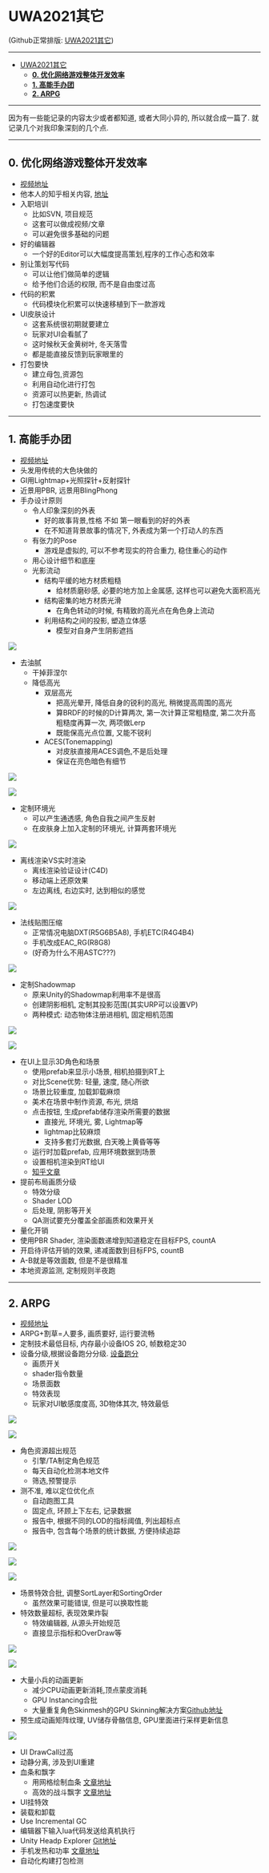 UWA2021其它
=================

(Github正常排版: [UWA2021其它]())

------------------------

- [UWA2021其它](#uwa2021其它)
	- [**0. 优化网络游戏整体开发效率**](#0-优化网络游戏整体开发效率)
	- [**1. 高能手办团**](#1-高能手办团)
	- [**2. ARPG**](#2-arpg)

------------------------

因为有一些能记录的内容太少或者都知道, 或者大同小异的, 所以就合成一篇了. 就记录几个对我印象深刻的几个点.

------------------------

## **0. 优化网络游戏整体开发效率**
  + [视频地址](https://edu.uwa4d.com/course-intro/1/312)
  + 他本人的知乎相关内容, [地址](https://zhuanlan.zhihu.com/p/336925151)
  + 入职培训
    + 比如SVN, 项目规范
    + 这套可以做成视频/文章
    + 可以避免很多基础的问题
  + 好的编辑器
    + 一个好的Editor可以大幅度提高策划,程序的工作心态和效率
  + 别让策划写代码
    + 可以让他们做简单的逻辑
    + 给予他们合适的权限, 而不是自由度过高
  + 代码的积累
    + 代码模块化积累可以快速移植到下一款游戏
  + UI皮肤设计
    + 这套系统很初期就要建立
    + 玩家对UI会看腻了
    + 这时候秋天金黄树叶, 冬天落雪
    + 都是能直接反馈到玩家眼里的
  + 打包要快
    + 建立母包,资源包
    + 利用自动化进行打包
    + 资源可以热更新, 热调试
    + 打包速度要快

------------------------

## **1. 高能手办团**
  + [视频地址](https://edu.uwa4d.com/course-intro/1/304)
  + 头发用传统的大色块做的
  + GI用Lightmap+光照探针+反射探针
  + 近景用PBR, 远景用BlingPhong
  + 手办设计原则
    + 令人印象深刻的外表
      + 好的故事背景,性格 不如 第一眼看到的好的外表
      + 在不知道背景故事的情况下, 外表成为第一个打动人的东西
    + 有张力的Pose
      + 游戏是虚拟的, 可以不参考现实的符合重力, 稳住重心的动作
    + 用心设计细节和底座
    + 光影流动
      + 结构平缓的地方材质粗糙
        + 给材质磨砂感, 必要的地方加上金属感, 这样也可以避免大面积高光
      + 结构密集的地方材质光滑
        + 在角色转动的时候, 有精致的高光点在角色身上流动
      + 利用结构之间的投影, 塑造立体感
        + 模型对自身产生阴影遮挡

![](Images/UWA2021Other_00.jpg)

  + 去油腻
    + 干掉菲涅尔
    + 降低高光
      + 双层高光
        + 把高光晕开, 降低自身的锐利的高光, 稍微提高周围的高光
        + 算BRDF的时候的D计算两次, 第一次计算正常粗糙度, 第二次升高粗糙度再算一次, 两项做Lerp
        + 既能保高光点位置, 又能不锐利
      + ACES(Tonemapping)
        + 对皮肤直接用ACES调色,不是后处理
        + 保证在亮色暗色有细节

![](Images/UWA2021Other_01.jpg)

![](Images/UWA2021Other_02.jpg)

  + 定制环境光
    + 可以产生通透感, 角色自我之间产生反射
    + 在皮肤身上加入定制的环境光, 计算两套环境光

![](Images/UWA2021Other_03.jpg)

  + 离线渲染VS实时渲染
    + 离线渲染验证设计(C4D)
    + 移动端上还原效果
    + 左边离线, 右边实时, 达到相似的感觉

![](Images/UWA2021Other_04.jpg)

  + 法线贴图压缩
    + 正常情况电脑DXT(R5G6B5A8), 手机ETC(R4G4B4)
    + 手机改成EAC_RG(R8G8)
    + (好奇为什么不用ASTC???)

![](Images/UWA2021Other_05.jpg)

  + 定制Shadowmap
    + 原来Unity的Shadowmap利用率不是很高
    + 创建阴影相机, 定制其投影范围(其实URP可以设置VP)
    + 两种模式: 动态物体注册进相机, 固定相机范围

![](Images/UWA2021Other_06.jpg)

![](Images/UWA2021Other_07.jpg)

  + 在UI上显示3D角色和场景
    + 使用prefab来显示小场景, 相机拍摄到RT上
    + 对比Scene优势: 轻量, 速度, 随心所欲
    + 场景比较重度, 加载卸载麻烦
    + 美术在场景中制作资源, 布光, 烘焙
    + 点击按钮, 生成prefab储存渲染所需要的数据
      + 直接光, 环境光, 雾, Lightmap等
      + lightmap比较麻烦
      + 支持多套灯光数据, 白天晚上黄昏等等
    + 运行时加载prefab, 应用环境数据到场景
    + 设置相机渲染到RT给UI
    + [知乎文章](https://zhuanlan.zhihu.com/p/71626465)
  + 提前布局画质分级
    + 特效分级
    + Shader LOD
    + 后处理, 阴影等开关
    + QA测试要充分覆盖全部画质和效果开关
  + 量化开销
   + 使用PBR Shader, 渲染面数递增到知道稳定在目标FPS, countA
   + 开启待评估开销的效果, 递减面数到目标FPS, countB
   + A-B就是等效面数, 但是不是很精准
  + 本地资源监测, 定制规则半夜跑

------------------------

## **2. ARPG**
  + [视频地址](https://edu.uwa4d.com/course-intro/1/310)
  + ARPG+割草=人要多, 画质要好, 运行要流畅
  + 定制技术最低目标, 内存最小设备IOS 2G, 帧数稳定30
  + 设备分级,根据设备跑分分级. [设备跑分](https://www.techcenturion.com/mobile-gpu-rankings)
    + 画质开关
    + shader指令数量
    + 场景面数
    + 特效表现
    + 玩家对UI敏感度度高, 3D物体其次, 特效最低

![](Images/UWA2021Other_08.jpg)

![](Images/UWA2021Other_09.jpg)

  + 角色资源超出规范
    + 引擎/TA制定角色规范
    + 每天自动化检测本地文件
    + 筛选,预警提示
  + 测不准, 难以定位优化点
    + 自动跑图工具
    + 固定点, 环顾上下左右, 记录数据
    + 报告中, 根据不同的LOD的指标阈值, 列出超标点
    + 报告中, 包含每个场景的统计数据, 方便持续追踪

![](Images/UWA2021Other_10.jpg)

![](Images/UWA2021Other_11.jpg)

![](Images/UWA2021Other_12.jpg)

  + 场景特效合批, 调整SortLayer和SortingOrder
    + 虽然效果可能错误, 但是可以换取性能
  + 特效数量超标, 表现效果炸裂
    + 特效编辑器, 从源头开始规范
    + 直接显示指标和OverDraw等

![](Images/UWA2021Other_13.jpg)

![](Images/UWA2021Other_14.jpg)

  + 大量小兵的动画更新
    + 减少CPU动画更新消耗,顶点蒙皮消耗
    + GPU Instancing合批
    + 大量重复角色Skinmesh的GPU Skinning解决方案[Github地址](https://github.com/chengkehan/GPUSkinning)
  + 预生成动画矩阵纹理, UV储存骨骼信息, GPU里面进行采样更新信息

![](Images/UWA2021Other_15.jpg)

  + UI DrawCall过高
  + 动静分离, 涉及到UI重建
  + 血条和飘字
    + 用网格绘制血条 [文章地址](https://www.cnblogs.com/dongz888/p/4909012.html)
    + 高效的战斗飘字 [文章地址](https://blog.csdn.net/kakashi8841/article/details/50596000)
  + UI挂特效
  + 装载和卸载
  + Use Incremental GC
  + 编辑器下输入lua代码发送给真机执行
  + Unity Headp Explorer [Git地址](https://github.com/pschraut/UnityHeapExplorer)
  + 手机发热和功率 [文章地址](http://www.xuanyusong.com/archives/4753)
  + 自动化构建打包检测